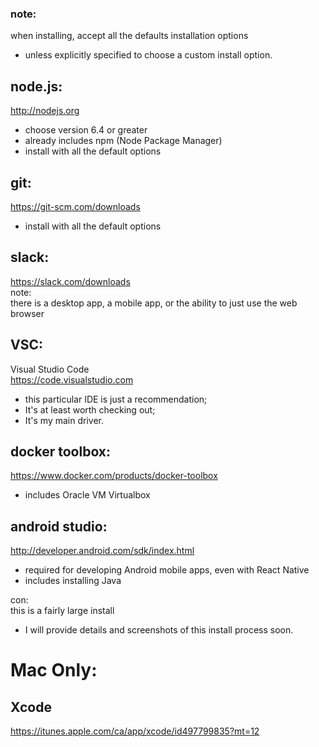 
### note:  
when installing, accept all the defaults installation options
- unless explicitly specified to choose a custom install option.
  


## node.js:  
http://nodejs.org
- choose version 6.4 or greater
- already includes npm (Node Package Manager)
- install with all the default options  


## git:  
https://git-scm.com/downloads  
- install with all the default options


##  slack:  
https://slack.com/downloads  
note:  
there is a desktop app, a mobile app, or the ability to just use the web browser  
  


## VSC:  
Visual Studio Code  
https://code.visualstudio.com  
- this particular IDE is just a recommendation;
- It's at least worth checking out;
- It's my main driver.  


## docker toolbox:  
https://www.docker.com/products/docker-toolbox  
- includes Oracle VM Virtualbox


## android studio:  
http://developer.android.com/sdk/index.html
- required for developing Android mobile apps, even with React Native
- includes installing Java

con:  
this is a fairly large install
- I will provide details and screenshots of this install process soon.



# Mac Only:  

## Xcode  
https://itunes.apple.com/ca/app/xcode/id497799835?mt=12  
